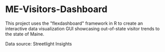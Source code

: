 # ME-Visitors-Dashboard
This project uses the "flexdashboard" framework in R to create an interactive data visualization GUI showcasing out-of-state visitor trends to the state of Maine.

Data source: Streetlight Insights
